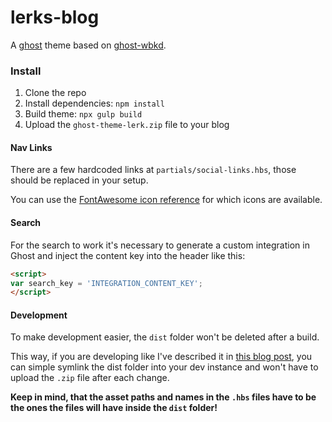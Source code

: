 # lerks-blog
A [ghost](https://ghost.org/) theme based on [ghost-wbkd](https://github.com/wbkd/ghost-wbkd).

### Install

1. Clone the repo
2. Install dependencies: `npm install`
3. Build theme: `npx gulp build`
4. Upload the `ghost-theme-lerk.zip` file to your blog

#### Nav Links

There are a few hardcoded links at `partials/social-links.hbs`, those should be replaced in your setup.

You can use the [FontAwesome icon reference](https://fontawesome.com/icons) for which icons are available.

#### Search

For the search to work it's necessary to generate a custom integration in Ghost and inject the content key into the header like this:
```html
<script>
var search_key = 'INTEGRATION_CONTENT_KEY';
</script>
```

#### Development

To make development easier, the `dist` folder won't be deleted after a build.

This way, if you are developing like I've described it in [this blog post](https://lerks.blog/developing-ghost-themes-imho/), you can simple symlink the dist folder into your dev instance and won't have to upload the `.zip` file after each change.

**Keep in mind, that the asset paths and names in the `.hbs` files have to be the ones the files will have inside the `dist` folder!**
